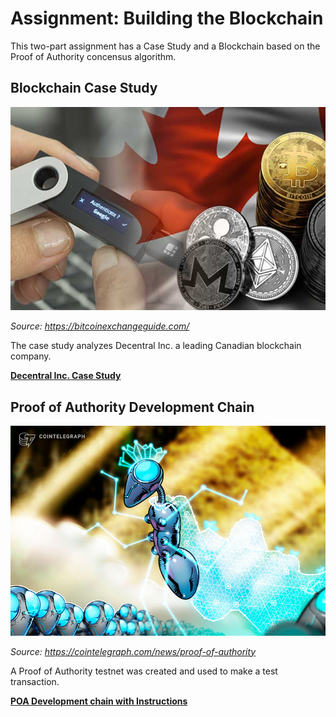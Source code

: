 # Assignment: Building the Blockchain

This two-part assignment has a Case Study and a Blockchain based on the Proof of Authority concensus algorithm.

## Blockchain Case Study

![Canadian Case Study](Images/Blockchain.jpg)

*Source: https://bitcoinexchangeguide.com/*

The case study analyzes Decentral Inc. a leading Canadian blockchain company.  

**[Decentral Inc. Case Study](Blockchain_Case_Study/Decentral.md)**


##  Proof of Authority Development Chain

![POA](Images/POA.jpg)

*Source: https://cointelegraph.com/news/proof-of-authority*

A Proof of Authority testnet was created and used to make a test transaction.

**[POA Development chain with Instructions](POA_Development_chain/POA.md)**